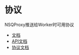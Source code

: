 # 协议

NSQProxy推送给Worker时可用协议

* [文档](doc/README.md)
* [API文档](api/README.md)
* [协议文档](protocol/README.md)